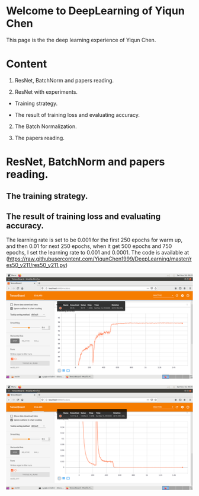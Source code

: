# Welcome to DeepLearning of Yiqun Chen

This page is the the deep learning experience of Yiqun Chen.

# Content

1. ResNet, BatchNorm and papers reading.

  1. ResNet with experiments.
  
  - Training strategy.
  
  - The result of training loss and evaluating accuracy.
  
  2. The Batch Normalization.

  3. The papers reading.


# ResNet, BatchNorm and papers reading.

## The training strategy.


## The result of training loss and evaluating accuracy.

The learning rate is set to be 0.001 for the first 250 epochs for warm up, and then 0.01 for next 250 epochs, when it get 500 epochs and 750 epochs, I set the learning rate to 0.001 and 0.0001. The code is available at (https://raw.githubusercontent.com/YiqunChen1999/DeepLearning/master/res50_v211/res50_v211.py)

![loss](https://raw.githubusercontent.com/YiqunChen1999/DeepLearning/master/res50_v211/res50_v211_acc.png)

![loss](https://raw.githubusercontent.com/YiqunChen1999/DeepLearning/master/res50_v211/res50_v211_loss.png)

